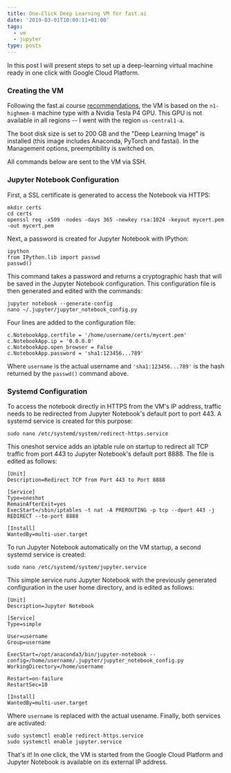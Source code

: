 ```yaml
---
title: One-Click Deep Learning VM for fast.ai
date: '2019-03-01T10:00:11+01:00'
tags:
  - vm
  - jupyter
type: posts
---
```

In this post I will present steps to set up a deep-learning virtual machine ready in one click with Google Cloud Platform.

### Creating the VM

Following the fast.ai course [recommendations](https://course.fast.ai/start_gcp.html), the VM is based on the `n1-highmem-8` machine type with a Nvidia Tesla P4 GPU. This GPU is not available in all regions -- I went with the region `us-central1-a`.

The boot disk size is set to 200 GB and the "Deep Learning Image" is installed (this image includes Anaconda, PyTorch and fastai). In the Management options, preemptibility is switched on.

All commands below are sent to the VM via SSH.

### Jupyter Notebook Configuration

First, a SSL certificate is generated to access the Notebook via HTTPS:

```
mkdir certs
cd certs
openssl req -x509 -nodes -days 365 -newkey rsa:1024 -keyout mycert.pem -out mycert.pem
```

Next, a password is created for Jupyter Notebook with IPython:

```
ipython
from IPython.lib import passwd
passwd()
```

This command takes a password and returns a cryptographic hash that will be saved in the Jupyter Notebook configuration. This configuration file is then generated and edited with the commands:

```
jupyter notebook --generate-config
nano ~/.jupyter/jupyter_notebook_config.py
```

Four lines are added to the configuration file:

```
c.NotebookApp.certfile = '/home/username/certs/mycert.pem'
c.NotebookApp.ip = '0.0.0.0'
c.NotebookApp.open_browser = False
c.NotebookApp.password = 'sha1:123456...789'
```

Where `username` is the actual username and `'sha1:123456...789'` is the hash returned by the `passwd()` command above.

### Systemd Configuration

To access the notebook directly in HTTPS from the VM's IP address, traffic needs to be redirected from Jupyter Notebook's default port to port 443. A systemd service is created for this purpose:

```
sudo nano /etc/systemd/system/redirect-https.service
```

This oneshot service adds an iptable rule on startup to redirect all TCP traffic from port 443 to Jupyter Notebook's default port 8888. The file is edited as follows:

```
[Unit]
Description=Redirect TCP from Port 443 to Port 8888

[Service]
Type=oneshot
RemainAfterExit=yes
ExecStart=/sbin/iptables -t nat -A PREROUTING -p tcp --dport 443 -j REDIRECT --to-port 8888

[Install]
WantedBy=multi-user.target
```

To run Jupyter Notebook automatically on the VM startup, a second systemd service is created:

```
sudo nano /etc/systemd/system/jupyter.service
```

This simple service runs Jupyter Notebook with the previously generated configuration in the user home directory, and is edited as follows:

```
[Unit]
Description=Jupyter Notebook

[Service]
Type=simple

User=username
Group=username

ExecStart=/opt/anaconda3/bin/jupyter-notebook --config=/home/username/.jupyter/jupyter_notebook_config.py
WorkingDirectory=/home/username

Restart=on-failure
RestartSec=10

[Install]
WantedBy=multi-user.target
```

Where `username` is replaced with the actual usename. Finally, both services are activated:

```
sudo systemctl enable redirect-https.service
sudo systemctl enable jupyter.service
```

That's it! In one click, the VM is started from the Google Cloud Platform and Jupyter Notebook is available on its external IP address.
